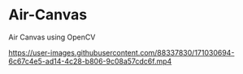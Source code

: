 # Air-Canvas
Air Canvas using OpenCV


https://user-images.githubusercontent.com/88337830/171030694-6c67c4e5-ad14-4c28-b806-9c08a57cdc6f.mp4

